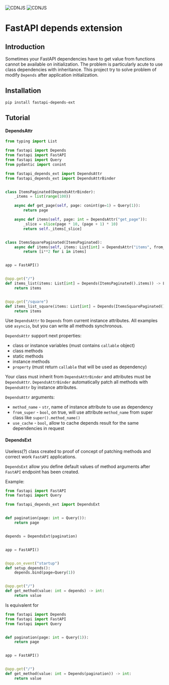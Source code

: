 ![CDNJS](https://img.shields.io/badge/Python-3.8%20%7C%203.9%20%7C%203.10%20%7C%203.11-2334D058)
![CDNJS](https://shields.io/badge/FastAPI-%3E=0.7.0-009485)

# FastAPI depends extension

## Introduction

Sometimes your FastAPI dependencies have to get value from functions cannot be available on initialization. The problem is particularly acute to use class dependencies with inheritance. This project try to solve problem of modify `Depends` after application initialization.

## Installation

```
pip install fastapi-depends-ext
```

## Tutorial

#### DependsAttr

```python
from typing import List

from fastapi import Depends
from fastapi import FastAPI
from fastapi import Query
from pydantic import conint

from fastapi_depends_ext import DependsAttr
from fastapi_depends_ext import DependsAttrBinder


class ItemsPaginated(DependsAttrBinder):
    _items = list(range(100))

    async def get_page(self, page: conint(ge=1) = Query(1)):
        return page

    async def items(self, page: int = DependsAttr("get_page")):
        _slice = slice(page * 10, (page + 1) * 10)
        return self._items[_slice]


class ItemsSquarePaginated(ItemsPaginated):
    async def items(self, items: List[int] = DependsAttr("items", from_super=True)):
        return [i**2 for i in items]


app = FastAPI()


@app.get("/")
def items_list(items: List[int] = Depends(ItemsPaginated().items)) -> List[int]:
    return items


@app.get("/square")
def items_list_square(items: List[int] = Depends(ItemsSquarePaginated().items)) -> List[int]:
    return items
```

Use `DependsAttr` to `Depends` from current instance attributes. All examples use `asyncio`, but you can write all methods synchronous.

`DependsAttr` support next properties:
- class or instance variables (must contains `callable` object)
- class methods
- static methods
- instance methods
- `property` (must return `callable` that will be used as dependency)

Your class must inherit from `DependsAttrBinder` and attributes must be `DependsAttr`. `DependsAttrBinder` automatically patch all methods with `DependsAttr` by instance attributes.

`DependsAttr` arguments:
- `method_name` - `str`, name of instance attribute to use as dependency
- `from_super` - `bool`, on true, will use attribute `method_name` from super class like `super().method_name()`
- `use_cache` - `bool`, allow to cache depends result for the same dependencies in request

#### DependsExt

Useless(?) class created to proof of concept of patching methods and correct work `FastAPI` applications.

`DependsExt` allow you define default values of method arguments after `FastAPI` endpoint has been created.  

Example:
```python
from fastapi import FastAPI
from fastapi import Query

from fastapi_depends_ext import DependsExt


def pagination(page: int = Query()):
    return page


depends = DependsExt(pagination)


app = FastAPI()


@app.on_event("startup")
def setup_depends():
    depends.bind(page=Query(1))


@app.get("/")
def get_method(value: int = depends) -> int:
    return value

```

Is equivalent for
```python
from fastapi import Depends
from fastapi import FastAPI
from fastapi import Query


def pagination(page: int = Query(1)):
    return page


app = FastAPI()


@app.get("/")
def get_method(value: int = Depends(pagination)) -> int:
    return value

```